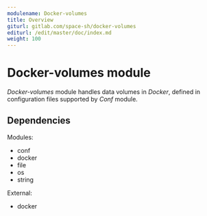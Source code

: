 ```yaml
---
modulename: Docker-volumes
title: Overview
giturl: gitlab.com/space-sh/docker-volumes
editurl: /edit/master/doc/index.md
weight: 100
---
```

# Docker-volumes module

_Docker-volumes_ module handles data volumes in _Docker_, defined in configuration files supported by _Conf_ module.


## Dependencies

Modules:  
+ conf  
+ docker  
+ file  
+ os  
+ string  

External:  
+ docker  

